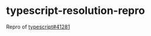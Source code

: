 # typescript-resolution-repro

Repro of [typescript#41281](https://github.com/microsoft/TypeScript/issues/41281)
